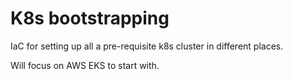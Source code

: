 # K8s bootstrapping
IaC for setting up all a pre-requisite k8s cluster in different places. 

Will focus on AWS EKS to start with.
